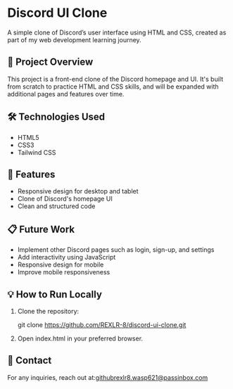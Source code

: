 # Discord UI Clone

A simple clone of Discord’s user interface using HTML and CSS, created as part of my web development learning journey.

## 📌 Project Overview

This project is a front-end clone of the Discord homepage and UI. It's built from scratch to practice HTML and CSS skills, and will be expanded with additional pages and features over time.

## 🛠️ Technologies Used

- HTML5
- CSS3
- Tailwind CSS

## 🚀 Features

- Responsive design for desktop and tablet
- Clone of Discord's homepage UI
- Clean and structured code

## 📋 Future Work

- Implement other Discord pages such as login, sign-up, and settings
- Add interactivity using JavaScript
- Responsive design for mobile
- Improve mobile responsiveness

## 💡 How to Run Locally

1. Clone the repository:

   git clone https://github.com/REXLR-8/discord-ui-clone.git

2. Open index.html in your preferred browser.

## 📧 Contact

For any inquiries, reach out at:githubrexlr8.wasp621@passinbox.com

